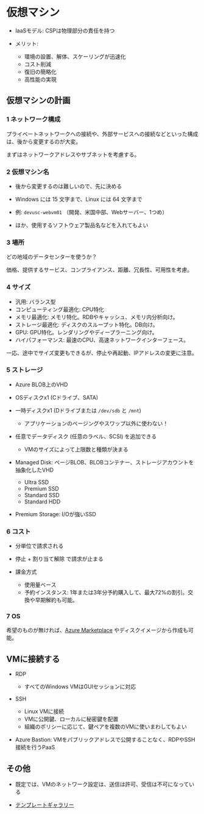 # 仮想マシン

- IaaSモデル: CSPは物理部分の責任を持つ

- メリット:
  - 環境の設置、解体、スケーリングが迅速化
  - コスト削減
  - 復旧の簡略化
  - 高性能の実現

## 仮想マシンの計画

### 1 ネットワーク構成

プライベートネットワークへの接続や、外部サービスへの接続などといった構成は、後から変更するのが大変。

まずはネットワークアドレスやサブネットを考慮する。

### 2 仮想マシン名

- 後から変更するのは難しいので、先に決める

- Windows には 15 文字まで、Linux には 64 文字まで

- 例: `devusc-webvm01` （開発、米国中部、Webサーバー、1つめ）

- ほか、使用するソフトウェア製品名などを入れてもよい

### 3 場所

どの地域のデータセンターを使うか？

価格、提供するサービス、コンプライアンス、距離、冗長性、可用性を考慮。

### 4 サイズ

- 汎用: バランス型
- コンピューティング最適化: CPU特化
- メモリ最適化: メモリ特化。RDBやキャッシュ、メモリ内分析向け。
- ストレージ最適化: ディスクのスループット特化。DB向け。
- GPU: GPU特化。レンダリングやディープラーニング向け。
- ハイパフォーマンス: 最速のCPU、高速ネットワークインターフェース。

一応、途中でサイズ変更もできるが、停止や再起動、IPアドレスの変更に注意。

### 5 ストレージ

- Azure BLOB上のVHD

- OSディスクx1 (Cドライブ、SATA)

- 一時ディスクx1 (Dドライブまたは `/dev/sdb` と `/mnt`)
  - アプリケーションのページングやスワップ以外に使わない！

- 任意でデータディスク (任意のラベル、SCSI) を追加できる
  - VMのサイズによって上限数と種類が決まる

- Managed Disk: ページBLOB、BLOBコンテナー、ストレージアカウントを抽象化したVHD
  - Ultra SSD
  - Premium SSD
  - Standard SSD
  - Standard HDD

- Premium Storage: I/Oが強いSSD

### 6 コスト

- 分単位で請求される

- 停止 + 割り当て解除 で請求が止まる

- 課金方式
  - 使用量ベース
  - 予約インスタンス: 1年または3年分予約購入して、最大72%の割引。交換や早期解約も可能。

### 7 OS

希望のものが無ければ、[Azure Marketplace](https://azuremarketplace.microsoft.com/ja/marketplace/apps/category/compute) やディスクイメージから作成も可能。

## VMに接続する

- RDP
  - すべてのWindows VMはGUIセッションに対応

- SSH
  - Linux VMに接続
  - VMに公開鍵、ローカルに秘密鍵を配置
  - 組織のポリシーに応じて、鍵ペアを複数のVMに使いまわしてもよい

- Azure Bastion: VMをパブリックアドレスで公開することなく、RDPやSSH接続を行うPaaS

## その他

- 既定では、VMのネットワーク設定は、送信は許可、受信は不可になっている

- [テンプレートギャラリー](https://learn.microsoft.com/en-us/samples/browse/?expanded=azure&products=azure-resource-manager)
